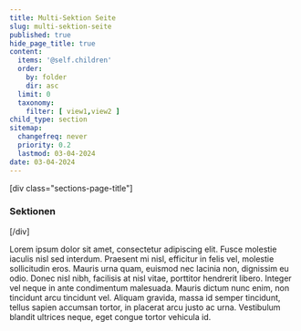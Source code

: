 ```yaml
---
title: Multi-Sektion Seite
slug: multi-sektion-seite
published: true
hide_page_title: true
content:
  items: '@self.children'
  order:
    by: folder
    dir: asc
  limit: 0
  taxonomy:
    filter: [ view1,view2 ]
child_type: section
sitemap:
  changefreq: never
  priority: 0.2
  lastmod: 03-04-2024
date: 03-04-2024
---
```


[div class="sections-page-title"]

### Sektionen

[/div]

Lorem ipsum dolor sit amet, consectetur adipiscing elit. Fusce molestie iaculis nisl sed interdum. Praesent mi nisl, efficitur in felis vel, molestie sollicitudin eros. Mauris urna quam, euismod nec lacinia non, dignissim eu odio. Donec nisl nibh, facilisis at nisl vitae, porttitor hendrerit libero. Integer vel neque in ante condimentum malesuada. Mauris dictum nunc enim, non tincidunt arcu tincidunt vel. Aliquam gravida, massa id semper tincidunt, tellus sapien accumsan tortor, in placerat arcu justo ac urna. Vestibulum blandit ultrices neque, eget congue tortor vehicula id.
